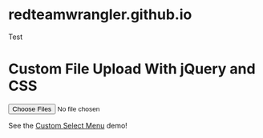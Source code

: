 # redteamwrangler.github.io
Test
<h1>Custom File Upload <span>With jQuery and CSS</span></h1>

<div class="custom-file-upload">
    <!--<label for="file">File: </label>--> 
    <input type="file" id="file" name="myfiles[]" multiple />
</div>

<p>See the <a href="https://codepen.io/wallaceerick/pen/ctsCz">Custom Select Menu</a> demo!</p>
